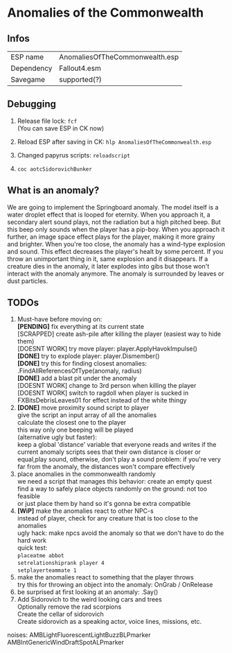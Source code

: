 # Anomalies of the Commonwealth


## Infos
|  |  |
|--|--|
| ESP name | AnomaliesOfTheCommonwealth.esp |
| Dependency | Fallout4.esm |
| Savegame | supported(?) |


## Debugging
	
1. Release file lock: `fcf`  
	(You can save ESP in CK now)
2. Reload ESP after saving in CK: `hlp AnomaliesOfTheCommonwealth.esp`  
3. Changed papyrus scripts: `reloadscript`

1. `coc aotcSidorovichBunker`

## What is an anomaly?

We are going to implement the Springboard anomaly.
The model itself is a water droplet effect that is looped for eternity.
When you approach it, a secondary alert sound plays, not the radiation but a high pitched beep.
But this beep only sounds when the player has a pip-boy.
When you approach it further, an image space effect plays for the player, making it more grainy and brighter.
When you're too close, the anomaly has a wind-type explosion and sound. 
This effect decreases the player's healt by some percent.
If you throw an unimportant thing in it, same explosion and it disappears.
If a creature dies in the anomaly, it later explodes into gibs but those won't interact with the anomaly anymore.
The anomaly is surrounded by leaves or dust particles.

## TODOs

1. Must-have before moving on:  
	**[PENDING]** fix everything at its current state  
	[SCRAPPED] create ash-pile after killing the player (easiest way to hide them)  
	[DOESNT WORK] try move player: player.ApplyHavokImpulse()  
	**[DONE]** try to explode player: player.Dismember()  
	**[DONE]** try this for finding closest anomalies: .FindAllReferencesOfType(anomaly, radius)  
	**[DONE]** add a blast pit under the anomaly  
	[DOESNT WORK] change to 3rd person when killing the player  
	[DOESNT WORK] switch to ragdoll when player is sucked in  
	FXBitsDebrisLeaves01 for effect instead of the white thingy
2. **[DONE]** move proximity sound script to player  
	give the script an input array of all the anomalies  
	calculate the closest one to the player  
	this way only one beeping will be played  
	(alternative ugly but faster):  
			keep a global 'distance' variable that everyone reads and writes
			if the current anomaly scripts sees that their own distance is closer or equal,play sound,
			otherwise, don't play a sound
			problem: if you're very far from the anomaly, the distances won't compare effectively
3. place anomalies in the commonwealth randomly  
	we need a script that manages this behavior: create an empty quest  
	find a way to safely place objects randomly on the ground: not too feasible  
	or just place them by hand so it's gonna be extra compatible  
4. **[WiP]** make the anomalies react to other NPC-s  
	instead of player, check for any creature that is too close to the anomalies  
	ugly hack: make npcs avoid the anomaly so that we don't have to do the hard work  
	quick test:  
	`placeatme abbot`  
	`setrelationshiprank player 4`  
	`setplayerteammate 1`  
5. make the anomalies react to something that the player throws  
	try this for throwing an object into the anomaly: OnGrab / OnRelease  
6. be surprised at first looking at an anomaly: .Say()  
7. Add Sidorovich to the weird looking cars and trees  
	Optionally remove the rad scorpions  
	Create the cellar of sidorovich  
	Create sidorovich as a speaking actor, voice lines, missions, etc.  

noises:
	AMBLightFluorescentLightBuzzBLPmarker
	AMBIntGenericWindDraftSpotALPmarker


